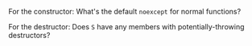 For the constructor: What's the default `noexcept` for normal functions?

For the destructor: Does `S` have any members with potentially-throwing destructors?